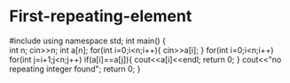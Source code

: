# First-repeating-element
#include <iostream>
using namespace std;
int main()
{  
    int n;
    cin>>n;
    int a[n];
    for(int i=0;i<n;i++){
        cin>>a[i];
    }
    for(int i=0;i<n;i++)
    for(int j=i+1;j<n;j++)
    if(a[i]==a[j]){
        cout<<a[i]<<endl;
        return 0;
    }
    cout<<"no repeating integer found";
    return 0;
}  
